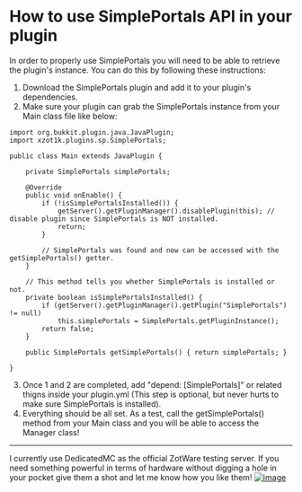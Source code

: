 # How to use SimplePortals API in your plugin

In order to properly use SimplePortals you will need to be able to retrieve the plugin's instance. You can do this by following these instructions:

1. Download the SimplePortals plugin and add it to your plugin's dependencies.  
2. Make sure your plugin can grab the SimplePortals instance from your Main class file like below:  

```
import org.bukkit.plugin.java.JavaPlugin;
import xzot1k.plugins.sp.SimplePortals;

public class Main extends JavaPlugin {

    private SimplePortals simplePortals;

    @Override
    public void onEnable() {
        if (!isSimplePortalsInstalled()) {
            getServer().getPluginManager().disablePlugin(this); // disable plugin since SimplePortals is NOT installed.
            return;
        }

        // SimplePortals was found and now can be accessed with the getSimplePortals() getter.
    }

    // This method tells you whether SimplePortals is installed or not.
    private boolean isSimplePortalsInstalled() {
        if (getServer().getPluginManager().getPlugin("SimplePortals") != null)
            this.simplePortals = SimplePortals.getPluginInstance();
        return false;
    }

    public SimplePortals getSimplePortals() { return simplePortals; }

}
```

3. Once 1 and 2 are completed, add "depend: [SimplePortals]" or related thigns inside your plugin.yml (This step is optional, but never hurts to make sure SimplePortals is installed).  
4. Everything should be all set. As a test, call the getSimplePortals() method from your Main class and you will be able to access the Manager class!

***
I currently use DedicatedMC as the official ZotWare testing server. If you need something powerful in terms of hardware without digging a hole in your pocket give them a shot and let me know how you like them!
[![image](https://imgur.com/oqEKWO3.png)](https://dedimc.promo/XZot1K)
